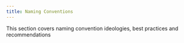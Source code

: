 ```yaml
---
title: Naming Conventions
---
```


This section covers naming convention ideologies, best practices and recommendations
